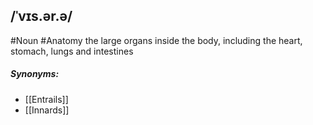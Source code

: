 ## /ˈvɪs.ər.ə/  
#Noun #Anatomy 
the large organs inside the body, including the heart, stomach, lungs and intestines

##### Synonyms:
- [[Entrails]]
- [[Innards]]